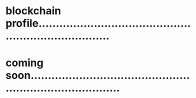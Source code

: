 # blockchain profile..........................................................................
# coming soon...............................................................................
